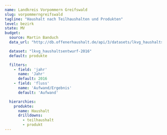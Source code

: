 ```yaml
---
name: Landkreis Vorpommern Greifswald
slug: vorpommerngreifswald
tagline: "Haushalt nach Teilhaushalten und Produkten"
level: bezirk
state: MV
budget:
  source: Martin Banduch
  data_url: "http://db.offenerhaushalt.de/api/3/datasets/lkvg_haushaltsentwurf-2016/serve/lkvk-aa.csv"

  dataset: "lkvg_haushaltsentwurf-2016"
  default: produkte

  filters:
    - field: 'jahr'
      name: 'Jahr'
      default: 2016
    - field: 'fluss'
      name: 'Aufwand/Ergebnis'
      default: 'Aufwand'

  hierarchies:
    produkte:
      name: Haushalt
      drilldowns:
        - teilhaushalt
        - produkt
---
```

